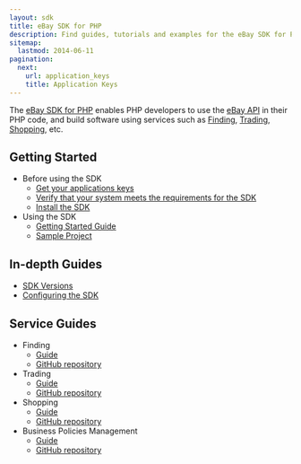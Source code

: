 ```yaml
---
layout: sdk
title: eBay SDK for PHP
description: Find guides, tutorials and examples for the eBay SDK for PHP and use eBay's API in your applications.
sitemap:
  lastmod: 2014-06-11
pagination:
  next:
    url: application_keys
    title: Application Keys
---
```

The [eBay SDK for PHP](https://github.com/davidtsadler/ebay-sdk) enables PHP developers to use the [eBay API](https://go.developer.ebay.com/developers/ebay/documentation-tools) in their PHP code, and build software using services such as [Finding](http://developer.ebay.com/Devzone/finding/Concepts/FindingAPIGuide.html), [Trading](http://developer.ebay.com/Devzone/guides/ebayfeatures/index.html), [Shopping](http://developer.ebay.com/Devzone/shopping/docs/Concepts/ShoppingAPIGuide.html),  etc.

## Getting Started

  - Before using the SDK
    - [Get your applications keys](/sdk/guides/application_keys.html)
    - [Verify that your system meets the requirements for the SDK](/sdk/guides/requirements.html)
    - [Install the SDK](/sdk/guides/installation.html)
  - Using the SDK
    - [Getting Started Guide](/sdk/guides/getting_started.html)
    - [Sample Project](/sdk/guides/sample_project.html)

## <a id="in-depth-guides"></a>In-depth Guides

  - [SDK Versions](/sdk/guides/versions.html)
  - [Configuring the SDK](/sdk/guides/configuring.html)

## <a id="service-guides"></a>Service Guides

  - Finding
    - [Guide](/sdk/guides/finding.html)
    - [GitHub repository](https://github.com/davidtsadler/ebay-sdk-finding)
  - Trading
    - [Guide](/sdk/guides/trading.html)
    - [GitHub repository](https://github.com/davidtsadler/ebay-sdk-trading)
  - Shopping
    - [Guide](/sdk/guides/shopping.html)
    - [GitHub repository](https://github.com/davidtsadler/ebay-sdk-shopping)
  - Business Policies Management
    - [Guide](/sdk/guides/business_policies_management.html)
    - [GitHub repository](https://github.com/davidtsadler/ebay-sdk-business-policies-management)
